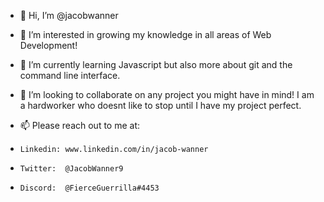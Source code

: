 - 👋 Hi, I’m @jacobwanner

- 👀 I’m interested in growing my knowledge in all areas of Web Development!

- 🌱 I’m currently learning Javascript but also more about git and the command line interface.

- 💞️ I’m looking to collaborate on any project you might have in mind! I am a hardworker who doesnt like to stop until I have my project perfect.

- 📫 Please reach out to me at: 
-     Linkedin: www.linkedin.com/in/jacob-wanner
-     Twitter:  @JacobWanner9
-     Discord:  @FierceGuerrilla#4453
